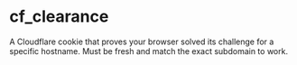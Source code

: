 # cf_clearance

A Cloudflare cookie that proves your browser solved its challenge for a specific hostname. Must be fresh and match the exact subdomain to work.
